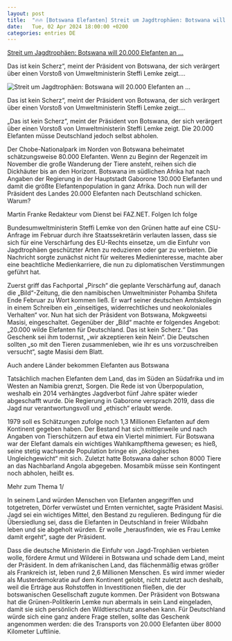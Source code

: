 ```yaml
---
layout: post
title:  "🔥🔥 [Botswana Elefanten] Streit um Jagdtrophäen: Botswana will 20.000 Elefanten an ..."
date:   Tue, 02 Apr 2024 18:00:00 +0200
categories: entries DE
---
```

[Streit um Jagdtrophäen: Botswana will 20.000 Elefanten an ...](https://www.faz.net/aktuell/politik/botswana-will-20-000-elefanten-an-deutschland-abgeben-19629445.html)

Das ist kein Scherz“, meint der Präsident von Botswana, der sich verärgert über einen Vorstoß von Umweltministerin Steffi Lemke zeigt....

![Streit um Jagdtrophäen: Botswana will 20.000 Elefanten an ...](https://media0.faz.net/ppmedia/aktuell/76680182/1.9629516/facebook_teaser/wer-beobachtet-hier-wen-eine.jpg)

Das ist kein Scherz“, meint der Präsident von Botswana, der sich verärgert über einen Vorstoß von Umweltministerin Steffi Lemke zeigt....

„Das ist kein Scherz“, meint der Präsident von Botswana, der sich verärgert über einen Vorstoß von Umweltministerin Steffi Lemke zeigt. Die 20.000 Elefanten müsse Deutschland jedoch selbst abholen.

Der Chobe-Nationalpark im Norden von Botswana beheimatet schätzungsweise 80.000 Elefanten. Wenn zu Beginn der Regenzeit im November die große Wanderung der Tiere ansteht, reihen sich die Dickhäuter bis an den Horizont. Botswana im südlichen Afrika hat nach Angaben der Regierung in der Hauptstadt Gaborone 130.000 Elefanten und damit die größte Elefantenpopulation in ganz Afrika. Doch nun will der Präsident des Landes 20.000 Elefanten nach Deutschland schicken. Warum?

Martin Franke Redakteur vom Dienst bei FAZ.NET. Folgen Ich folge



Bundesumweltministerin Steffi Lemke von den Grünen hatte auf eine CSU-Anfrage im Februar durch ihre Staatssekretärin verlauten lassen, dass sie sich für eine Verschärfung des EU-Rechts einsetze, um die Einfuhr von Jagdtrophäen geschützter Arten zu reduzieren oder gar zu verbieten. Die Nachricht sorgte zunächst nicht für weiteres Medieninteresse, machte aber eine beachtliche Medienkarriere, die nun zu diplomatischen Verstimmungen geführt hat.

Zuerst griff das Fachportal „Pirsch“ die geplante Verschärfung auf, danach die „Bild“-Zeitung, die den namibischen Umweltminister Pohamba Shifeta Ende Februar zu Wort kommen ließ. Er warf seiner deutschen Amtskollegin in einem Schreiben ein „einseitiges, widerrechtliches und neokoloniales Verhalten“ vor. Nun hat sich der Präsident von Botswana, Mokgweetsi Masisi, eingeschaltet. Gegenüber der „Bild“ machte er folgendes Angebot: „20.000 wilde Elefanten für Deutschland. Das ist kein Scherz.“ Das Geschenk sei ihm todernst, „wir akzeptieren kein Nein“. Die Deutschen sollten „so mit den Tieren zusammenleben, wie ihr es uns vorzuschreiben versucht“, sagte Masisi dem Blatt.

Auch andere Länder bekommen Elefanten aus Botswana

Tatsächlich machen Elefanten dem Land, das im Süden an Südafrika und im Westen an Namibia grenzt, Sorgen. Die Rede ist von Überpopulation, weshalb ein 2014 verhängtes Jagdverbot fünf Jahre später wieder abgeschafft wurde. Die Regierung in Gaborone versprach 2019, dass die Jagd nur verantwortungsvoll und „ethisch“ erlaubt werde.

1979 soll es Schätzungen zufolge noch 1,3 Millionen Elefanten auf dem Kontinent gegeben haben. Der Bestand hat sich mittlerweile und nach Angaben von Tierschützern auf etwa ein Viertel minimiert. Für Botswana war der Elefant damals ein wichtiges Wahlkampfthema gewesen; es hieß, seine stetig wachsende Population bringe ein „ökologisches Ungleichgewicht“ mit sich. Zuletzt hatte Botswana daher schon 8000 Tiere an das Nachbarland Angola abgegeben. Mosambik müsse sein Kontingent noch abholen, heißt es.

Mehr zum Thema 1/

In seinem Land würden Menschen von Elefanten angegriffen und totgetreten, Dörfer verwüstet und Ernten vernichtet, sagte Präsident Masisi. Jagd sei ein wichtiges Mittel, den Bestand zu regulieren. Bedingung für die Übersiedlung sei, dass die Elefanten in Deutschland in freier Wildbahn leben und sie abgeholt würden. Er wolle „herausfinden, wie es Frau Lemke damit ergeht“, sagte der Präsident.

Dass die deutsche Ministerin die Einfuhr von Jagd-Trophäen verbieten wolle, fördere Armut und Wilderei in Botswana und schade dem Land, meint der Präsident. In dem afrikanischen Land, das flächenmäßig etwas größer als Frankreich ist, leben rund 2,6 Millionen Menschen. Es wird immer wieder als Musterdemokratie auf dem Kontinent gelobt, nicht zuletzt auch deshalb, weil die Erträge aus Rohstoffen in Investitionen fließen, die der botswanischen Gesellschaft zugute kommen. Der Präsident von Botswana hat die Grünen-Politikerin Lemke nun abermals in sein Land eingeladen, damit sie sich persönlich den Wildtierschutz ansehen kann. Für Deutschland würde sich eine ganz andere Frage stellen, sollte das Geschenk angenommen werden: die des Transports von 20.000 Elefanten über 8000 Kilometer Luftlinie.

